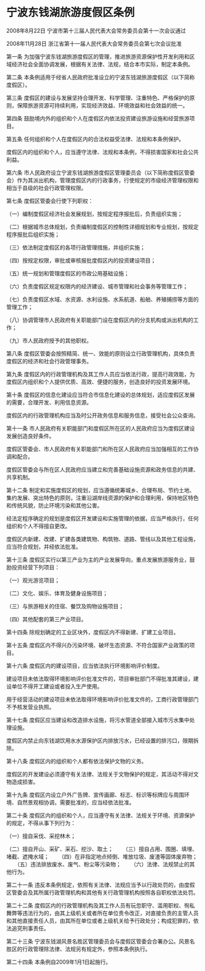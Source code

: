 # 宁波东钱湖旅游度假区条例

2008年8月22日 宁波市第十三届人民代表大会常务委员会第十一次会议通过

2008年11月28日 浙江省第十一届人民代表大会常务委员会第七次会议批准

<!-- INFO END -->

第一条 为加强宁波东钱湖旅游度假区的管理，推进旅游资源保护性开发利用和区域经济社会全面协调发展，根据有关法律、法规，结合本市实际，制定本条例。

第二条 本条例适用于经省人民政府批准设立的宁波东钱湖旅游度假区（以下简称度假区）。

第三条 度假区的建设与发展坚持合理开发、科学管理、注重特色、严格保护的原则，保障旅游资源可持续利用，实现经济效益、环境效益和社会效益的统一。

第四条 鼓励境内外的组织和个人在度假区内依法投资建设旅游设施和经营旅游项目。

第五条 任何组织和个人在度假区内的合法权益受法律、法规和本条例保护。

度假区内的组织和个人，应当遵守法律、法规和本条例，不得损害国家和社会公共利益。

第六条 市人民政府设立宁波东钱湖旅游度假区管理委员会（以下简称度假区管委会）作为其派出机构，管理度假区内的行政事务，行使规定的市级经济管理权限和相当于县级的社会行政管理权限。

第七条 度假区管委会行使下列职权：

（一）编制度假区经济社会发展规划，按规定程序报批后，负责组织实施；

（二）根据城市总体规划，负责编制度假区的控制性详细规划和专业规划，按规定程序报批后组织实施；

（三）依法制定度假区的各项行政管理措施，并组织实施；

（四）按规定权限，审批或审核报批度假区内的投资建设项目；

（五）统一规划和管理度假区的市政公用基础设施；

（六）负责度假区规定权限内的经济建设、城市管理和社会事务等管理工作；

（七）负责度假区水域、水资源、水利设施、水系航道、船舶、养殖捕捞等方面的管理工作；

（八）协调管理市人民政府有关职能部门设在度假区内的分支机构或派出机构的工作；

（九）市人民政府授予的其他职权。

第八条 度假区管委会按照精简、统一、效能的原则设立行政管理机构，具体负责度假区的经济和社会行政管理事务。

第九条 度假区内的行政管理机构及其工作人员应当依法行政，提高行政效能，为度假区内组织和个人提供优质、高效、便捷的服务，创造良好的投资发展环境。

第十条 度假区的信息化建设应当符合市信息化建设的总体规划，适应度假区发展的需要，合理开发、利用信息资源。

度假区内的行政管理机构应当及时公开政务信息和服务信息，接受社会公众查询。

第十一条 市人民政府有关职能部门和度假区所在区的人民政府应当为度假区建设发展创造良好条件。

度假区管委会、市人民政府有关职能部门和所在区人民政府应当加强相互的工作协调和配合。

度假区管委会与所在区人民政府应当建立和完善基础设施资源和政务信息的共建、共享机制。

第十二条 制定和实施度假区的规划，应当遵循统筹城乡、合理布局、节约土地、集约发展、突出特色的原则，注重沿湖岸线资源的保护和合理利用，保持地区特色和传统风貌，防止环境污染和其他公害。

经法定程序确定的规划是度假区开发建设和实施管理的依据，应当严格执行，任何组织和个人不得擅自更改。

度假区内新建、改建、扩建各类建筑物、构筑物、道路、管线以及其他工程设施，应当符合规划，并经依法批准。

第十三条 度假区实行以第三产业为主的产业发展导向，重点发展旅游服务业，鼓励投资经营下列项目：

（一）观光游览项目；

（二）文化、娱乐、体育及健身设施项目；

（三）与旅游相关的住宿、餐饮及购物设施项目；

（四）其他配套的第三产业项目。

第十四条 除规划确定的工业区块外，度假区内不得新建、扩建工业项目。

第十五条 度假区内不得兴办污染环境、破坏生态资源、不符合国家产业政策的项目。

第十六条 度假区内的建设项目，应当依法执行环境影响评价制度。

建设项目未依法取得环境影响评价批准文件的，项目审批部门不得批准其建设，建设单位不得开工建设或者投入生产使用。

用于经营活动的建设项目未依法取得环境影响评价批准文件的，工商行政管理部门不予核发营业执照。

第十七条 度假区应当建设和改造排水设施，将污水管道全部接入城市污水集中处理设施。

度假区内禁止向东钱湖饮用水水源保护区内排放污水，已经设置的排污口，限期拆除。

第十八条 度假区内的组织和个人都有依法保护文物的义务。

度假区的开发建设必须遵守有关法律、法规关于文物保护的规定，其活动不得对文物造成损害。

第十九条 度假区内设立户外广告牌、宣传画廊、标志、标识等标牌应与周围环境、自然景观相协调，需要批准的，应当经依法批准。

第二十条 度假区内的组织和个人，应当遵守有关法律、法规关于环境、资源保护的规定，不得从事下列行为：

（一）擅自采伐、采挖林木；

（二）擅自开山、采矿、采石、挖沙、取土； 
　　（三）擅自占用、围圈、填埋、堵截、遮掩水域； 
　　（四）在非指定地点倾倒、堆放垃圾、废渣等固体废弃物；
　　（五）违法排放废水、废气、粉尘等污染物；
　　（六）法律、法规禁止的其他行为。

第二十一条 违反本条例规定，依照有关法律、法规应当予以行政处罚的，由度假区管委会及其所属行政管理机构和其他有关行政管理机构按照各自职权依法处罚。

第二十二条 度假区内的行政管理机构及其工作人员有玩忽职守、滥用职权、徇私舞弊等违法行为的，由其上级机关或者所在单位责令改正，对直接负责的主管人员和其他直接责任人员，由其所在单位或者上级机关给予行政处分；构成犯罪的，依法追究刑事责任。

第二十三条 宁波东钱湖风景名胜区管理委员会与度假区管委会合署办公。风景名胜区的行政管理除法律、法规另有规定外，参照本条例执行。

第二十四条 本条例自2009年1月1日起施行。

